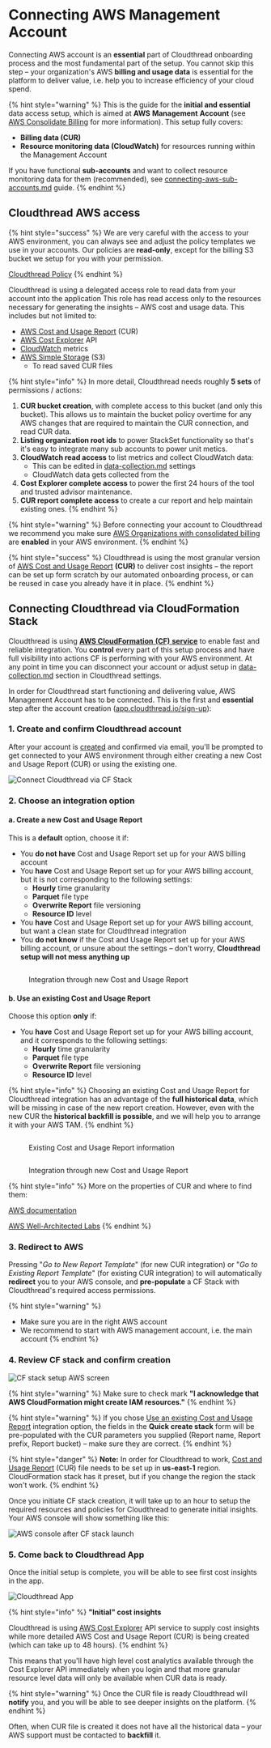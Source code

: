 # Connecting AWS Management Account

Connecting AWS account is an **essential** part of Cloudthread onboarding process and the most fundamental part of the setup. You cannot skip this step – your organization's AWS **billing and usage data** is essential for the platform to deliver value, i.e. help you to increase efficiency of your cloud spend.

{% hint style="warning" %}
This is the guide for the **initial and essential** data access setup, which is aimed at **AWS** **Management** **Account** (see [AWS Consolidate Billing](https://docs.aws.amazon.com/awsaccountbilling/latest/aboutv2/consolidated-billing.html) for more information). This setup fully covers:

* **Billing data (CUR)**
* **Resource monitoring data (CloudWatch)** for resources running within the Management Account

If you have functional **sub-accounts** and want to collect resource monitoring data for them (recommended), see [connecting-aws-sub-accounts.md](connecting-aws-sub-accounts.md "mention") guide.
{% endhint %}

## Cloudthread AWS access

{% hint style="success" %}
We are very careful with the access to your AWS environment, you can always see and adjust the policy templates we use in your accounts. Our policies are **read-only**, except for the billing S3 bucket we setup for you with your permission.

[Cloudthread Policy](../policy\_cfn\_cldthrd.yaml)
{% endhint %}

Cloudthread is using a delegated access role to read data from your account into the application This role has read access only to the resources necessary for generating the insights – AWS cost and usage data. This includes but not limited to:

* [AWS Cost and Usage Report](https://aws.amazon.com/aws-cost-management/aws-cost-and-usage-reporting/) (CUR)
* [AWS Cost Explorer](https://aws.amazon.com/aws-cost-management/aws-cost-explorer/) API
* [CloudWatch](https://aws.amazon.com/cloudwatch/) metrics
* [AWS Simple Storage](https://aws.amazon.com/s3) (S3)
  * To read saved CUR files

{% hint style="info" %}
In more detail, Cloudthread needs roughly **5 sets** of permissions / actions:

1. **CUR bucket creation**, with complete access to this bucket (and only this bucket). This allows us to maintain the bucket policy overtime for any AWS changes that are required to maintain the CUR connection, and read CUR data.
2. **Listing organization root ids** to power StackSet functionality so that's it's easy to integrate many sub accounts to power unit metics.
3. **CloudWatch read access** to list metrics and collect CloudWatch data:
   * This can be edited in [data-collection.md](../fundamentals/settings/data-collection.md "mention") settings
   * CloudWatch data gets collected from the
4. **Cost Explorer complete access** to power the first 24 hours of the tool and trusted advisor maintenance.
5. **CUR report complete access** to create a cur report and help maintain existing ones.
{% endhint %}

{% hint style="warning" %}
Before connecting your account to Cloudthread we recommend you make sure [AWS Organizations with consolidated billing](https://aws.amazon.com/organizations/) are **enabled** in your AWS environment.
{% endhint %}

{% hint style="success" %}
Cloudthread is using the most granular version of [AWS Cost and Usage Report](https://aws.amazon.com/aws-cost-management/aws-cost-and-usage-reporting/) **(CUR)** to deliver cost insights – the report can be set up form scratch by our automated onboarding process, or can be reused in case you already have it in place.
{% endhint %}

## Connecting Cloudthread via CloudFormation Stack

Cloudthread is using [**AWS CloudFormation** **(CF)** **service**](https://aws.amazon.com/cloudformation/) to enable fast and reliable integration. You **control** every part of this setup process and have full visibility into actions CF is performing with your AWS environment. At any point in time you can disconnect your account or adjust setup in [data-collection.md](../fundamentals/settings/data-collection.md "mention") section in Cloudthread settings.

In order for Cloudthread start functioning and delivering value, AWS Management Account has to be connected. This is the first and **essential** step after the account creation ([app.cloudthread.io/sign-up](https://app.cloudthread.io/sign-up)):

### 1. Create and confirm Cloudthread account

After your account is [created](https://app.core.cloudthread.io/sign-up/) and confirmed via email, you'll be prompted to get connected to your AWS environment through either creating a new Cost and Usage Report (CUR) or using the existing one.

![Connect Cloudthread via CF Stack](../.gitbook/assets/connecting-aws-account-1-cf-stack-page.png)

### 2. Choose an integration option

#### a. Create a new Cost and Usage Report

This is a **default** option, choose it if:

* You **do not have** Cost and Usage Report set up for your AWS billing account
* You **have** Cost and Usage Report set up for your AWS billing account, but it is not corresponding to the following settings:
  * **Hourly** time granularity
  * **Parquet** file type
  * **Overwrite Report** file versioning
  * **Resource ID** level
* You **have** Cost and Usage Report set up for your AWS billing account, but want a clean state for Cloudthread integration
* You **do not know** if the Cost and Usage Report set up for your AWS billing account, or unsure about the settings – don't worry, **Cloudthread setup will not mess anything up**

<figure><img src="../.gitbook/assets/connecting-aws-account-2-cf-stack-page-cur-not-exist.png" alt=""><figcaption><p>Integration through new Cost and Usage Report</p></figcaption></figure>

#### b. Use an existing Cost and Usage Report

Choose this option **only** if:

* You **have** Cost and Usage Report set up for your AWS billing account, and it corresponds to the following settings:
  * **Hourly** time granularity
  * **Parquet** file type
  * **Overwrite Report** file versioning
  * **Resource ID** level

{% hint style="info" %}
Choosing an existing Cost and Usage Report for Cloudthread integration has an advantage of the **full historical data**, which will be missing in case of the new report creation. However, even with the new CUR the **historical backfill is possible**, and we will help you to arrange it with your AWS TAM.
{% endhint %}

<div>

<figure><img src="../.gitbook/assets/connecting-aws-account-3-cf-stack-page-cur-exist.png" alt=""><figcaption><p>Existing Cost and Usage Report information</p></figcaption></figure>

 

<figure><img src="../.gitbook/assets/connecting-aws-account-4-cf-stack-page-cur-exist.png" alt=""><figcaption><p>Integration through new Cost and Usage Report</p></figcaption></figure>

</div>

{% hint style="info" %}
More on the properties of CUR and where to find them:

[AWS documentation](https://docs.aws.amazon.com/cur/latest/userguide/understanding-report-versions.html)

[AWS Well-Architected Labs](https://www.wellarchitectedlabs.com/cost/100\_labs/100\_1\_aws\_account\_setup/3\_cur/)
{% endhint %}

### 3. Redirect to AWS

Pressing "_Go to New Report Template_" (for new CUR integration) or "_Go to Existing Report Template_" (for existing CUR integration) to will automatically **redirect** you to your AWS console, and **pre-populate** a CF Stack with Cloudthread's required access permissions.

{% hint style="warning" %}
* Make sure you are in the right AWS account
* We recommend to start with AWS management account, i.e. the main account
{% endhint %}

### 4. Review CF stack and confirm creation

![CF stack setup AWS screen](../.gitbook/assets/connecting-aws-account-5-aws-cf-screen-1.png)

{% hint style="warning" %}
Make sure to check mark **"I acknowledge that AWS CloudFormation might create IAM resources."**
{% endhint %}

{% hint style="warning" %}
If you chose [Use an existing Cost and Usage Report](connecting-aws-account.md#b.-use-an-existing-cost-and-usage-report) integration option, the fields in the **Quick create stack** form will be pre-populated with the CUR parameters you supplied (Report name, Report prefix, Report bucket) – make sure they are correct.
{% endhint %}

{% hint style="danger" %}
**Note:** In order for Cloudthread to work, [Cost and Usage Report](https://docs.aws.amazon.com/cur/latest/userguide/what-is-cur.html) (CUR) file needs to be set up in **us-east-1** region. CloudFormation stack has it preset, but if you change the region the stack won't work.
{% endhint %}

Once you initiate CF stack creation, it will take up to an hour to setup the required resources and policies for Cloudthread to generate initial insights. Your AWS console will show something like this:

![AWS console after CF stack launch](../.gitbook/assets/connecting-aws-account-2-aws-cf-screen-2.png)

### 5. Come back to Cloudthread App

Once the initial setup is complete, you will be able to see first cost insights in the app.

![Cloudthread App](../.gitbook/assets/connecting-aws-account-6-summary-dash.png)

{% hint style="info" %}
**"Initial" cost insights**

Cloudthread is using [AWS Cost Explorer](https://aws.amazon.com/aws-cost-management/aws-cost-explorer/) API service to supply cost insights while more detailed AWS Cost and Usage Report (CUR) is being created (which can take up to 48 hours).
{% endhint %}

This means that you'll have high level cost analytics available through the Cost Explorer API immediately when you login and that more granular resource level data will only be available when CUR data is ready.

{% hint style="warning" %}
Once the CUR file is ready Cloudthread will **notify** you, and you will be able to see deeper insights on the platform.
{% endhint %}

Often, when CUR file is created it does not have all the historical data – your AWS support must be contacted to **backfill** it.
